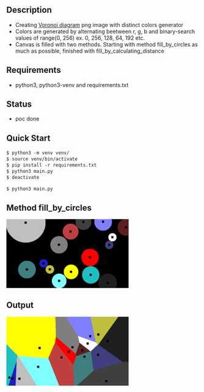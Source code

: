 ## Description
- Creating [Voronoi diagram](https://en.wikipedia.org/wiki/Voronoi_diagram) png image with distinct colors generator
- Colors are generated by alternating beetween r, g, b and binary-search values of range(0, 256) ex. 0, 256, 128, 64, 192 etc.
- Canvas is filled with two methods. Starting with method fill_by_circles as much as possible, finished with fill_by_calculating_distance

## Requirements
- python3, python3-venv and requirements.txt

## Status
- poc done

## Quick Start
```console
$ python3 -m venv venv/
$ source venv/bin/activate
$ pip install -r requirements.txt
$ python3 main.py
$ deactivate
```

```console
$ python3 main.py
```

## Method fill_by_circles
<div align="left"><img src="https://raw.githubusercontent.com/loop614/pvoronoi/main/method_fill_by_circles.png" width=320 height=180 alt="fill_by_circles"/></div>

## Output
<div align="left"><img src="https://raw.githubusercontent.com/loop614/pvoronoi/main/output.png" width=320 height=180 alt="output"/></div>
